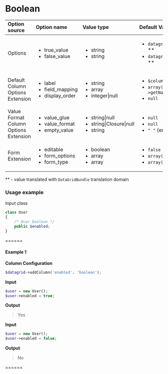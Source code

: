 # Boolean

<table>
    <head>
        <tr>
            <td><b>Option source</b></td>
            <td><b>Option name</b></td>
            <td><b>Value type</b></td>
            <td><b>Default Value</b></td>
        </tr>
    </head>
    <tbody>
        <tr>
            <td>Options </td>
            <td>
                <ul>
                    <li>true_value</li>
                    <li>false_value</li>
                </ul>
            </td>
            <td>
                <ul>
                    <li>string</li>
                    <li>string</li>
                </ul>
            </td>
            <td>
                <ul>
                    <li><code>datagrid.boolean.yes</code> **</li>
                    <li><code>datagrid.boolean.no</code> **</li>
                </ul>
            </td>
        <tr>
        <tr>
            <td>Default Column Options Extension</td>
            <td>
                <ul>
                    <li>label</li>
                    <li>field_mapping</li>
                    <li>display_order</li>
                </ul>
            </td>
            <td>
                <ul>
                    <li>string</li>
                    <li>array</li>
                    <li>integer|null</li>
                </td>
            </td>
            <td>
                <ul>
                    <li><code>$column->getName()</code></li>
                    <li><code>array($column->getName())</code></li>
                    <li><code>null</code></li>
                </ul>
            </td>
        </tr>
        <tr>
            <td>Value Format Column Options Extension</td>
            <td>
                <ul>
                    <li>value_glue</li>
                    <li>value_format</li>
                    <li>empty_value</li>
                </ul>
            </td>
            <td>
                <ul>
                    <li>string|null</li>
                    <li>string|Closure|null</li>
                    <li>string</li>
                </td>
            </td>
            <td>
                <ul>
                    <li><code>null</code></li>
                    <li><code>null</code></li>
                    <li><code>" "</code> (empty string)</li>
                </ul>
            </td>
        </tr>
        <tr>
            <td>Form Extension</td>
            <td>
                <ul>
                    <li>editable</li>
                    <li>form_options</li>
                    <li>form_type</li>
                </ul>
            </td>
            <td>
                <ul>
                    <li>boolean</li>
                    <li>array</li>
                    <li>array</li>
                </td>
            </td>
            <td>
                <ul>
                    <li><code>false</code></li>
                    <li><code>array()</code></li>
                    <li><code>array()</code></li>
                </ul>
            </td>
        </tr>
    </tbody>
</table>

** - value translated with ``DataGridBundle`` translation domain

### Usage example

Input class

```php
class User
{
    /* @var boolean */
    public $enabled;
}
```
======
#### Example 1

**Column Configuration**
```php
$datagrid->addColumn('enabled', 'boolean');
```

**Input**
```php
$user = new User();
$user->enabled = true;
```

**Output**
> Yes

**Input**
```php
$user = new User();
$user->enabled = false;
```

**Output**
> No

======

